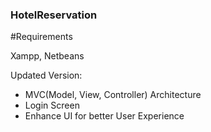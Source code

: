 ### HotelReservation

#Requirements

Xampp, Netbeans



Updated Version:
- MVC(Model, View, Controller) Architecture 
- Login Screen 
- Enhance UI for better User Experience 
